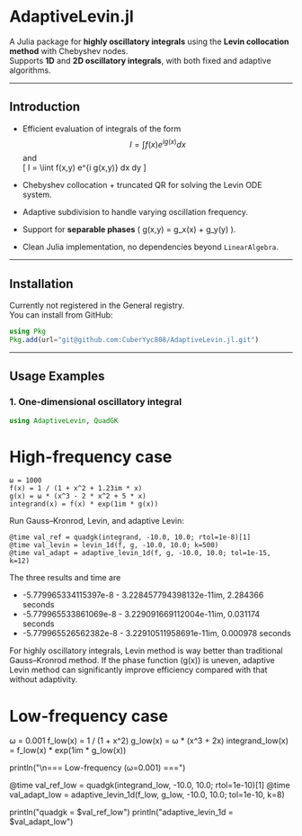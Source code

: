 # AdaptiveLevin.jl

A Julia package for **highly oscillatory integrals** using the **Levin collocation method** with Chebyshev nodes.  
Supports **1D** and **2D oscillatory integrals**, with both fixed and adaptive algorithms.

---

## Introduction

- Efficient evaluation of integrals of the form  
  $$
    I = \int f(x) e^{i g(x)} dx
  $$
  and  
  \[
    I = \iint f(x,y) e^{i g(x,y)} dx dy
  \]

- Chebyshev collocation + truncated QR for solving the Levin ODE system.
- Adaptive subdivision to handle varying oscillation frequency.
- Support for **separable phases** \( g(x,y) = g_x(x) + g_y(y) \).
- Clean Julia implementation, no dependencies beyond `LinearAlgebra`.

---

## Installation

Currently not registered in the General registry.  
You can install from GitHub:

```julia
using Pkg
Pkg.add(url="git@github.com:CuberYyc808/AdaptiveLevin.jl.git")
```
---

## Usage Examples

### 1. One-dimensional oscillatory integral

```julia
using AdaptiveLevin, QuadGK
```
# High-frequency case
```
ω = 1000
f(x) = 1 / (1 + x^2 + 1.23im * x)
g(x) = ω * (x^3 - 2 * x^2 + 5 * x)
integrand(x) = f(x) * exp(1im * g(x))
```
Run Gauss–Kronrod, Levin, and adaptive Levin:
```
@time val_ref = quadgk(integrand, -10.0, 10.0; rtol=1e-8)[1]
@time val_levin = levin_1d(f, g, -10.0, 10.0; k=500)
@time val_adapt = adaptive_levin_1d(f, g, -10.0, 10.0; tol=1e-15, k=12)
```
The three results and time are
- -5.779965334115397e-8 - 3.228457794398132e-11im, 2.284366 seconds
- -5.779965533861069e-8 - 3.229091669112004e-11im, 0.031174 seconds
- -5.779965526562382e-8 - 3.22910511958691e-11im, 0.000978 seconds

For highly oscillatory integrals, Levin method is way better than traditional Gauss–Kronrod method.
If the phase function \(g(x)\) is uneven, adaptive Levin method can significantly improve efficiency compared with that without adaptivity.

# Low-frequency case
ω = 0.001
f_low(x) = 1 / (1 + x^2)
g_low(x) = ω * (x^3 + 2x)
integrand_low(x) = f_low(x) * exp(1im * g_low(x))

println("\n=== Low-frequency (ω=0.001) ===")

@time val_ref_low = quadgk(integrand_low, -10.0, 10.0; rtol=1e-10)[1]
@time val_adapt_low = adaptive_levin_1d(f_low, g_low, -10.0, 10.0; tol=1e-10, k=8)

println("quadgk             = $val_ref_low")
println("adaptive_levin_1d  = $val_adapt_low")



